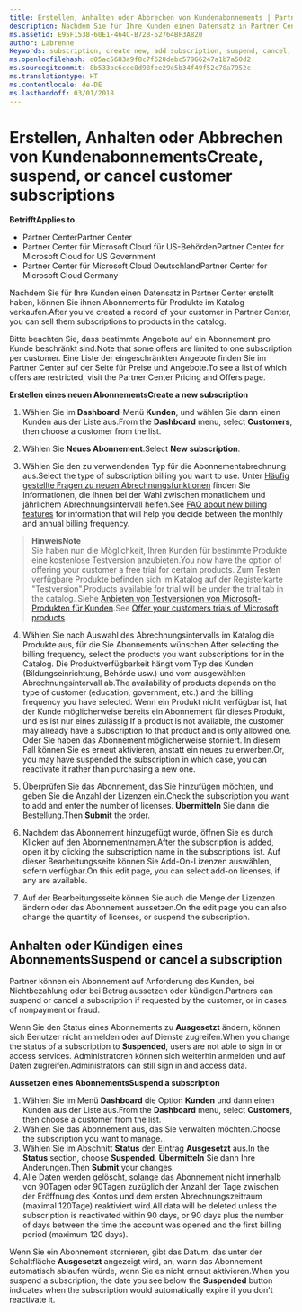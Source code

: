 ```yaml
---
title: Erstellen, Anhalten oder Abbrechen von Kundenabonnements | Partner Center
description: Nachdem Sie für Ihre Kunden einen Datensatz in Partner Center erstellt haben, können Sie ihnen Abonnements für Produkte im Katalog verkaufen.
ms.assetid: E95F1538-60E1-464C-B72B-52764BF3A820
author: Labrenne
Keywords: subscription, create new, add subscription, suspend, cancel,
ms.openlocfilehash: d05ac5683a9f8c7f620debc57966247a1b7a50d2
ms.sourcegitcommit: 8b533bc6cee8d98fee29e5b34f49f52c78a7952c
ms.translationtype: HT
ms.contentlocale: de-DE
ms.lasthandoff: 03/01/2018
---
```

# <a name="create-suspend-or-cancel-customer-subscriptions"></a><span data-ttu-id="bb8e7-103">Erstellen, Anhalten oder Abbrechen von Kundenabonnements</span><span class="sxs-lookup"><span data-stu-id="bb8e7-103">Create, suspend, or cancel customer subscriptions</span></span>

**<span data-ttu-id="bb8e7-104">Betrifft</span><span class="sxs-lookup"><span data-stu-id="bb8e7-104">Applies to</span></span>**

-  <span data-ttu-id="bb8e7-105">Partner Center</span><span class="sxs-lookup"><span data-stu-id="bb8e7-105">Partner Center</span></span>
-  <span data-ttu-id="bb8e7-106">Partner Center für Microsoft Cloud für US-Behörden</span><span class="sxs-lookup"><span data-stu-id="bb8e7-106">Partner Center for Microsoft Cloud for US Government</span></span>
-  <span data-ttu-id="bb8e7-107">Partner Center für Microsoft Cloud Deutschland</span><span class="sxs-lookup"><span data-stu-id="bb8e7-107">Partner Center for Microsoft Cloud Germany</span></span>

<span data-ttu-id="bb8e7-108">Nachdem Sie für Ihre Kunden einen Datensatz in Partner Center erstellt haben, können Sie ihnen Abonnements für Produkte im Katalog verkaufen.</span><span class="sxs-lookup"><span data-stu-id="bb8e7-108">After you've created a record of your customer in Partner Center, you can sell them subscriptions to products in the catalog.</span></span>

<span data-ttu-id="bb8e7-109">Bitte beachten Sie, dass bestimmte Angebote auf ein Abonnement pro Kunde beschränkt sind.</span><span class="sxs-lookup"><span data-stu-id="bb8e7-109">Note that some offers are limited to one subscription per customer.</span></span> <span data-ttu-id="bb8e7-110">Eine Liste der eingeschränkten Angebote finden Sie im Partner Center auf der Seite für Preise und Angebote.</span><span class="sxs-lookup"><span data-stu-id="bb8e7-110">To see a list of which offers are restricted, visit the Partner Center Pricing and Offers page.</span></span> 


**<span data-ttu-id="bb8e7-111">Erstellen eines neuen Abonnements</span><span class="sxs-lookup"><span data-stu-id="bb8e7-111">Create a new subscription</span></span>**

1.  <span data-ttu-id="bb8e7-112">Wählen Sie im **Dashboard**-Menü **Kunden**, und wählen Sie dann einen Kunden aus der Liste aus.</span><span class="sxs-lookup"><span data-stu-id="bb8e7-112">From the **Dashboard** menu, select **Customers**, then choose a customer from the list.</span></span>

2.  <span data-ttu-id="bb8e7-113">Wählen Sie **Neues Abonnement**.</span><span class="sxs-lookup"><span data-stu-id="bb8e7-113">Select **New subscription**.</span></span>

3.  <span data-ttu-id="bb8e7-114">Wählen Sie den zu verwendenden Typ für die Abonnementabrechnung aus.</span><span class="sxs-lookup"><span data-stu-id="bb8e7-114">Select the type of subscription billing you want to use.</span></span>  <span data-ttu-id="bb8e7-115">Unter [Häufig gestellte Fragen zu neuen Abrechnungsfunktionen](faq-about-new-billing-features.md) finden Sie Informationen, die Ihnen bei der Wahl zwischen monatlichem und jährlichem Abrechnungsintervall helfen.</span><span class="sxs-lookup"><span data-stu-id="bb8e7-115">See [FAQ about new billing features](faq-about-new-billing-features.md) for information that will help you decide between the monthly and annual billing frequency.</span></span>
 
 >**<span data-ttu-id="bb8e7-116">Hinweis</span><span class="sxs-lookup"><span data-stu-id="bb8e7-116">Note</span></span>**<br> <span data-ttu-id="bb8e7-117">Sie haben nun die Möglichkeit, Ihren Kunden für bestimmte Produkte eine kostenlose Testversion anzubieten.</span><span class="sxs-lookup"><span data-stu-id="bb8e7-117">You now have the option of offering your customer a free trial for certain products.</span></span> <span data-ttu-id="bb8e7-118">Zum Testen verfügbare Produkte befinden sich im Katalog auf der Registerkarte "Testversion".</span><span class="sxs-lookup"><span data-stu-id="bb8e7-118">Products available for trial will be under the trial tab in the catalog.</span></span> <span data-ttu-id="bb8e7-119">Siehe [Anbieten von Testversionen von Microsoft-Produkten für Kunden](offer-your-customers-trials-of-microsoft-products.md).</span><span class="sxs-lookup"><span data-stu-id="bb8e7-119">See [Offer your customers trials of Microsoft products](offer-your-customers-trials-of-microsoft-products.md).</span></span>

 
4. <span data-ttu-id="bb8e7-120">Wählen Sie nach Auswahl des Abrechnungsintervalls im Katalog die Produkte aus, für die Sie Abonnements wünschen.</span><span class="sxs-lookup"><span data-stu-id="bb8e7-120">After selecting the billing frequency, select the products you want subscriptions for in the Catalog.</span></span> <span data-ttu-id="bb8e7-121">Die Produktverfügbarkeit hängt vom Typ des Kunden (Bildungseinrichtung, Behörde usw.) und vom ausgewählten Abrechnungsintervall ab.</span><span class="sxs-lookup"><span data-stu-id="bb8e7-121">The availability of products depends on the type of customer (education, government, etc.) and the billing frequency you have selected.</span></span> <span data-ttu-id="bb8e7-122">Wenn ein Produkt nicht verfügbar ist, hat der Kunde möglicherweise bereits ein Abonnement für dieses Produkt, und es ist nur eines zulässig.</span><span class="sxs-lookup"><span data-stu-id="bb8e7-122">If a product is not available, the customer may already have a subscription to that product and is only allowed one.</span></span> <span data-ttu-id="bb8e7-123">Oder Sie haben das Abonnement möglicherweise storniert. In diesem Fall können Sie es erneut aktivieren, anstatt ein neues zu erwerben.</span><span class="sxs-lookup"><span data-stu-id="bb8e7-123">Or, you may have suspended the subscription in which case, you can reactivate it rather than purchasing a new one.</span></span>

5. <span data-ttu-id="bb8e7-124">Überprüfen Sie das Abonnement, das Sie hinzufügen möchten, und geben Sie die Anzahl der Lizenzen ein.</span><span class="sxs-lookup"><span data-stu-id="bb8e7-124">Check the subscription you want to add and enter the number of licenses.</span></span> <span data-ttu-id="bb8e7-125">**Übermitteln** Sie dann die Bestellung.</span><span class="sxs-lookup"><span data-stu-id="bb8e7-125">Then **Submit** the order.</span></span>

6.  <span data-ttu-id="bb8e7-126">Nachdem das Abonnement hinzugefügt wurde, öffnen Sie es durch Klicken auf den Abonnementnamen.</span><span class="sxs-lookup"><span data-stu-id="bb8e7-126">After the subscription is added, open it by clicking the subscription name in the subscriptions list.</span></span> <span data-ttu-id="bb8e7-127">Auf dieser Bearbeitungsseite können Sie Add-On-Lizenzen auswählen, sofern verfügbar.</span><span class="sxs-lookup"><span data-stu-id="bb8e7-127">On this edit page, you can select add-on licenses, if any are available.</span></span>

7.  <span data-ttu-id="bb8e7-128">Auf der Bearbeitungsseite können Sie auch die Menge der Lizenzen ändern oder das Abonnement aussetzen.</span><span class="sxs-lookup"><span data-stu-id="bb8e7-128">On the edit page you can also change the quantity of licenses, or suspend the subscription.</span></span>

## <a name="suspend-or-cancel-a-subscription"></a><span data-ttu-id="bb8e7-129">Anhalten oder Kündigen eines Abonnements</span><span class="sxs-lookup"><span data-stu-id="bb8e7-129">Suspend or cancel a subscription</span></span>

<span data-ttu-id="bb8e7-130">Partner können ein Abonnement auf Anforderung des Kunden, bei Nichtbezahlung oder bei Betrug aussetzen oder kündigen.</span><span class="sxs-lookup"><span data-stu-id="bb8e7-130">Partners can suspend or cancel a subscription if requested by the customer, or in cases of nonpayment or fraud.</span></span>

<span data-ttu-id="bb8e7-131">Wenn Sie den Status eines Abonnements zu **Ausgesetzt** ändern, können sich Benutzer nicht anmelden oder auf Dienste zugreifen.</span><span class="sxs-lookup"><span data-stu-id="bb8e7-131">When you change the status of a subscription to **Suspended**, users are not able to sign in or access services.</span></span> <span data-ttu-id="bb8e7-132">Administratoren können sich weiterhin anmelden und auf Daten zugreifen.</span><span class="sxs-lookup"><span data-stu-id="bb8e7-132">Administrators can still sign in and access data.</span></span>

**<span data-ttu-id="bb8e7-133">Aussetzen eines Abonnements</span><span class="sxs-lookup"><span data-stu-id="bb8e7-133">Suspend a subscription</span></span>**

1.  <span data-ttu-id="bb8e7-134">Wählen Sie im Menü **Dashboard** die Option **Kunden** und dann einen Kunden aus der Liste aus.</span><span class="sxs-lookup"><span data-stu-id="bb8e7-134">From the **Dashboard** menu, select **Customers**, then choose a customer from the list.</span></span>
2.  <span data-ttu-id="bb8e7-135">Wählen Sie das Abonnement aus, das Sie verwalten möchten.</span><span class="sxs-lookup"><span data-stu-id="bb8e7-135">Choose the subscription you want to manage.</span></span>
3.  <span data-ttu-id="bb8e7-136">Wählen Sie im Abschnitt **Status** den Eintrag **Ausgesetzt** aus.</span><span class="sxs-lookup"><span data-stu-id="bb8e7-136">In the **Status** section, choose **Suspended**.</span></span> <span data-ttu-id="bb8e7-137">**Übermitteln** Sie dann Ihre Änderungen.</span><span class="sxs-lookup"><span data-stu-id="bb8e7-137">Then **Submit** your changes.</span></span>
4.  <span data-ttu-id="bb8e7-138">Alle Daten werden gelöscht, solange das Abonnement nicht innerhalb von 90Tagen oder 90Tagen zuzüglich der Anzahl der Tage zwischen der Eröffnung des Kontos und dem ersten Abrechnungszeitraum (maximal 120Tage) reaktiviert wird.</span><span class="sxs-lookup"><span data-stu-id="bb8e7-138">All data will be deleted unless the subscription is reactivated within 90 days, or 90 days plus the number of days between the time the account was opened and the first billing period (maximum 120 days).</span></span>

<span data-ttu-id="bb8e7-139">Wenn Sie ein Abonnement stornieren, gibt das Datum, das unter der Schaltfläche **Ausgesetzt** angezeigt wird, an, wann das Abonnement automatisch ablaufen würde, wenn Sie es nicht erneut aktivieren.</span><span class="sxs-lookup"><span data-stu-id="bb8e7-139">When you suspend a subscription, the date you see below the **Suspended** button indicates when the subscription would automatically expire if you don't reactivate it.</span></span> 




 



